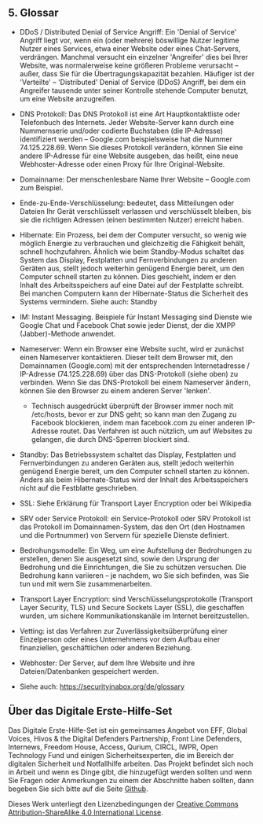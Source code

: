 
## 5. Glossar

- DDoS / Distributed Denial of Service Angriff: Ein 'Denial of Service' Angriff liegt vor, wenn ein (oder mehrere) böswillige Nutzer legitime Nutzer eines Services, etwa einer Website oder eines Chat-Servers, verdrängen. Manchmal versucht ein einzelner 'Angreifer' dies bei Ihrer Website, was normalerweise keine größeren Probleme verursacht – außer, dass Sie für die Übertragungskapazität bezahlen. Häufiger ist der 'Verteilte' – 'Distributed' Denial of Service (DDoS) Angriff, bei dem ein Angreifer tausende unter seiner Kontrolle stehende Computer benutzt, um eine Website anzugreifen.&nbsp;
- DNS Protokoll: Das DNS Protokoll ist eine Art Hauptkontaktliste oder Telefonbuch des Internets. Jeder Website-Server kann durch eine Nummernserie und/oder codierte Buchstaben (die IP-Adresse) identifiziert werden – Google.com beispielsweise hat die Nummer 74.125.228.69. Wenn Sie dieses Protokoll verändern, können Sie eine andere IP-Adresse für eine Website ausgeben, das heißt, eine neue Webhoster-Adresse oder einen Proxy für Ihre Original-Website.&nbsp;
- Domainname: Der menschenlesbare Name Ihrer Website – Google.com zum Beispiel.&nbsp;
- Ende-zu-Ende-Verschlüsselung: bedeutet, dass Mitteilungen oder Dateien Ihr Gerät verschlüsselt verlassen und verschlüsselt bleiben, bis sie die richtigen Adressen (einen bestimmten Nutzer) erreicht haben.&nbsp;
- Hibernate: Ein Prozess, bei dem der Computer versucht, so wenig wie möglich Energie zu verbrauchen und gleichzeitig die Fähigkeit behält, schnell hochzufahren. Ähnlich wie beim Standby-Modus schaltet das System das Display, Festplatten und Fernverbindungen zu anderen Geräten aus, stellt jedoch weiterhin genügend Energie bereit, um den Computer schnell starten zu können. Dies geschieht, indem er den Inhalt des Arbeitsspeichers auf eine Datei auf der Festplatte schreibt. Bei manchen Computern kann der Hibernate-Status die Sicherheit des Systems vermindern. Siehe auch: Standby &nbsp;&nbsp;
- IM: Instant Messaging. Beispiele für Instant Messaging sind Dienste wie Google Chat und Facebook Chat sowie jeder Dienst, der die XMPP (Jabber)-Methode anwendet.&nbsp;
- Nameserver: Wenn ein Browser eine Website sucht, wird er zunächst einen Nameserver kontaktieren. Dieser teilt dem Browser mit, den Domainnamen (Google.com) mit der entsprechenden Internetadresse / IP-Adresse (74.125.228.69) über das DNS-Protokoll (siehe oben) zu verbinden. Wenn Sie das DNS-Protokoll bei einem Nameserver ändern, können Sie den Browser zu einem anderen Server 'lenken'. &nbsp;
  - Technisch ausgedrückt überprüft der Browser immer noch mit /etc/hosts, bevor er zur DNS geht; so kann man den Zugang zu Facebook blockieren, indem man facebook.com zu einer anderen IP-Adresse routet. Das Verfahren ist auch nützlich, um auf Websites zu gelangen, die durch DNS-Sperren blockiert sind.&nbsp;

- Standby: Das Betriebssystem schaltet das Display, Festplatten und Fernverbindungen zu anderen Geräten aus, stellt jedoch weiterhin genügend Energie bereit, um den Computer schnell starten zu können. Anders als beim Hibernate-Status wird der Inhalt des Arbeitsspeichers nicht auf die Festblatte geschrieben.&nbsp;
- SSL: Siehe Erklärung für Transport Layer Encryption oder bei Wikipedia&nbsp;
- SRV oder Service Protokoll: ein Service-Protokoll oder SRV Protokoll ist das Protokoll im Domainnamen-System, das den Ort (den Hostnamen und die Portnummer) von Servern für spezielle Dienste definiert.&nbsp;
- Bedrohungsmodelle: Ein Weg, um eine Aufstellung der Bedrohungen zu erstellen, denen Sie ausgesetzt sind, sowie den Ursprung der Bedrohung und die Einrichtungen, die Sie zu schützen versuchen. Die Bedrohung kann variieren – je nachdem, wo Sie sich befinden, was Sie tun und mit wem Sie zusammenarbeiten.&nbsp;
- Transport Layer Encryption: sind Verschlüsselungsprotokolle (Transport Layer Security, TLS) und Secure Sockets Layer (SSL), die geschaffen wurden, um sichere Kommunikationskanäle im Internet bereitzustellen.&nbsp;
- Vetting: ist das Verfahren zur Zuverlässigkeitsüberprüfung einer Einzelperson oder eines Unternehmens vor dem Aufbau einer finanziellen, geschäftlichen oder anderen Beziehung.&nbsp;
- Webhoster: Der Server, auf dem Ihre Website und ihre Dateien/Datenbanken gespeichert werden.&nbsp;
- Siehe auch: https://securityinabox.org/de/glossary&nbsp;

## **Über das Digitale Erste-Hilfe-Set**

Das Digitale Erste-Hilfe-Set ist ein gemeinsames Angebot von EFF, Global Voices, Hivos & the Digital Defenders Partnership, Front Line Defenders, Internews, Freedom House, Access, Qurium, CIRCL, IWPR, Open Technology Fund und einigen Sicherheitsexperten, die im Bereich der digitalen Sicherheit und Notfallhilfe arbeiten. Das Projekt befindet sich noch in Arbeit und wenn es Dinge gibt, die hinzugefügt werden sollten und wenn Sie Fragen oder Anmerkungen zu einem der Abschnitte haben sollten, dann begeben Sie sich bitte auf die Seite [Github](https://github.com/RaReNet/DFAK).

Dieses Werk unterliegt den Lizenzbedingungen der [Creative Commons Attribution-ShareAlike 4.0 International License](http://creativecommons.org/licenses/by-sa/4.0/).

